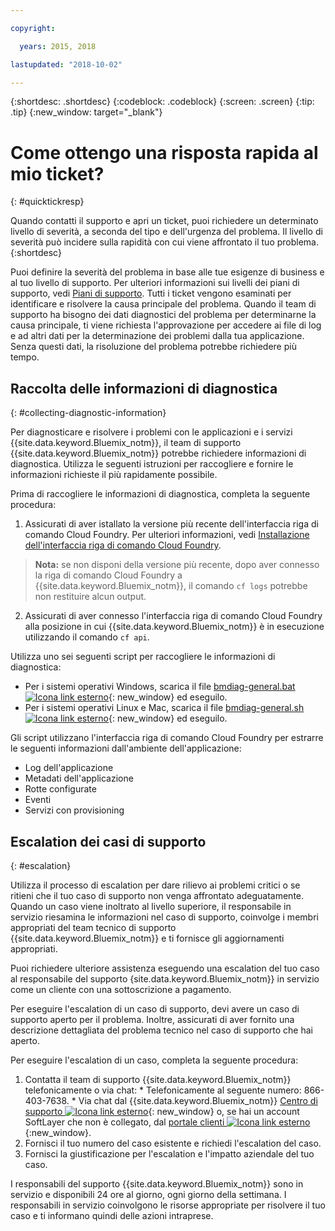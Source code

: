 ```yaml
---

copyright:

  years: 2015, 2018

lastupdated: "2018-10-02"

---
```



{:shortdesc: .shortdesc}
{:codeblock: .codeblock}
{:screen: .screen}
{:tip: .tip}
{:new_window: target="_blank"}


# Come ottengo una risposta rapida al mio ticket?
{: #quicktickresp}

Quando contatti il supporto e apri un ticket, puoi richiedere un determinato livello di severità, a seconda del tipo e dell'urgenza del problema. Il livello di severità può incidere sulla rapidità con cui viene affrontato il tuo problema.
{:shortdesc}

Puoi definire la severità del problema in base alle tue esigenze di business e al tuo livello di supporto. Per ulteriori informazioni sui livelli dei piani di supporto, vedi [Piani di supporto](/docs/get-support/index.html). Tutti i ticket vengono esaminati per identificare e risolvere la causa principale del problema. Quando il team di supporto ha bisogno dei dati diagnostici del problema per determinarne la causa principale, ti viene richiesta l'approvazione per accedere ai file di log e ad altri dati per la determinazione dei problemi dalla tua applicazione. Senza questi dati, la risoluzione del problema potrebbe richiedere più tempo.

## Raccolta delle informazioni di diagnostica
{: #collecting-diagnostic-information}

Per diagnosticare e risolvere i problemi con le applicazioni e i servizi {{site.data.keyword.Bluemix_notm}}, il team di supporto {{site.data.keyword.Bluemix_notm}} potrebbe richiedere informazioni di diagnostica. Utilizza le seguenti istruzioni per raccogliere e fornire le informazioni richieste il più rapidamente possibile.

Prima di raccogliere le informazioni di diagnostica, completa la
seguente procedura:

1. Assicurati di aver istallato la versione più recente dell'interfaccia riga di comando Cloud Foundry. Per ulteriori informazioni, vedi [Installazione dell'interfaccia riga di comando Cloud Foundry](/docs/starters/install_cli.html).
>**Nota:** se non disponi della versione più recente, dopo aver connesso la riga di comando Cloud Foundry a {{site.data.keyword.Bluemix_notm}}, il comando `cf logs` potrebbe non restituire alcun output.
2. Assicurati di aver connesso l'interfaccia riga di comando Cloud Foundry alla posizione in cui {{site.data.keyword.Bluemix_notm}} è in esecuzione utilizzando il comando `cf api`.

Utilizza uno sei seguenti script per raccogliere le informazioni di diagnostica:

  * Per i sistemi operativi Windows, scarica il file [bmdiag-general.bat ![Icona link esterno](../icons/launch-glyph.svg "Icona link esterno")](http://bluemix-mustgather.mybluemix.net/mustgather/general/bmdiag-general.bat){: new_window} ed eseguilo.
  * Per i sistemi operativi Linux e Mac, scarica il file [bmdiag-general.sh ![Icona link esterno](../icons/launch-glyph.svg "Icona link esterno")](http://bluemix-mustgather.mybluemix.net/mustgather/general/bmdiag-general.sh){: new_window} ed eseguilo.

Gli script utilizzano l'interfaccia riga di comando Cloud Foundry per estrarre le seguenti informazioni dall'ambiente dell'applicazione:
  * Log dell'applicazione
  * Metadati dell'applicazione
  * Rotte configurate
  * Eventi
  * Servizi con provisioning

## Escalation dei casi di supporto
{: #escalation}

Utilizza il processo di escalation per dare rilievo ai problemi critici o se ritieni che il tuo caso di supporto non venga affrontato adeguatamente. Quando un caso viene inoltrato al livello superiore, il responsabile in servizio riesamina le informazioni nel caso di supporto, coinvolge i membri appropriati del team tecnico di supporto {{site.data.keyword.Bluemix_notm}} e ti fornisce gli aggiornamenti appropriati.

Puoi richiedere ulteriore assistenza eseguendo una escalation del tuo caso al responsabile del supporto {site.data.keyword.Bluemix_notm}} in servizio come un cliente con una sottoscrizione a pagamento. 

Per eseguire l'escalation di un caso di supporto, devi avere un caso di supporto aperto per il problema. Inoltre, assicurati di aver fornito una descrizione dettagliata del problema tecnico nel caso di supporto che hai aperto.

 Per eseguire l'escalation di un caso, completa la seguente procedura:

  1. Contatta il team di supporto {{site.data.keyword.Bluemix_notm}} telefonicamente o via chat:
    * Telefonicamente al seguente numero: 866-403-7638.
    * Via chat dal {{site.data.keyword.Bluemix_notm}} [Centro di supporto ![Icona link esterno](../icons/launch-glyph.svg "Icona link esterno")](https://console.bluemix.net/unifiedsupport/supportcenter){: new_window} o, se hai un account SoftLayer che non è collegato, dal [portale clienti ![Icona link esterno](../icons/launch-glyph.svg)](https://control.softlayer.com/){:new_window}.
  2. Fornisci il tuo numero del caso esistente e richiedi l'escalation del caso.
  3. Fornisci la giustificazione per l'escalation e l'impatto aziendale del tuo caso.

I responsabili del supporto {{site.data.keyword.Bluemix_notm}} sono in servizio e disponibili 24 ore al giorno, ogni giorno della settimana. I responsabili in servizio coinvolgono le risorse appropriate per risolvere il tuo caso e ti informano quindi delle azioni intraprese.
